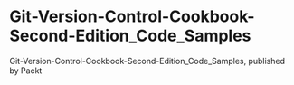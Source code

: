 # Git-Version-Control-Cookbook-Second-Edition_Code_Samples
Git-Version-Control-Cookbook-Second-Edition_Code_Samples, published by Packt
